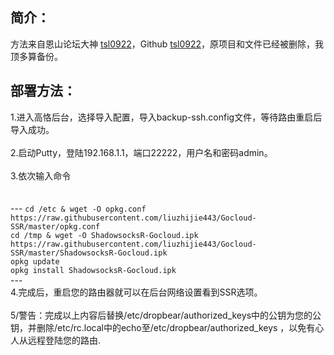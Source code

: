 

## 简介：

方法来自恩山论坛大神 [tsl0922](http://www.right.com.cn/forum/space-uid-96481.html)，Github [tsl0922](https://github.com/tsl0922/)，原项目和文件已经被删除，我顶多算备份。


## 部署方法：
1.进入高恪后台，选择导入配置，导入backup-ssh.config文件，等待路由重启后导入成功。</br> </br> 
2.启动Putty，登陆192.168.1.1，端口22222，用户名和密码admin。 </br> </br> 
3.依次输入命令 
</br> </br> 
</br>---
`cd /etc & wget -O opkg.conf https://raw.githubusercontent.com/liuzhijie443/Gocloud-SSR/master/opkg.conf`
</br>
`cd /tmp & wget -O ShadowsocksR-Gocloud.ipk https://raw.githubusercontent.com/liuzhijie443/Gocloud-SSR/master/ShadowsocksR-Gocloud.ipk`
</br>
`opkg update`
</br>
`opkg install ShadowsocksR-Gocloud.ipk`
</br>---
</br>
4.完成后，重启您的路由器就可以在后台网络设置看到SSR选项。</br> </br> 
5/警告：完成以上内容后替换/etc/dropbear/authorized_keys中的公钥为您的公钥，并删除/etc/rc.local中的echo至/etc/dropbear/authorized_keys ，以免有心人从远程登陆您的路由.</br> </br> 
